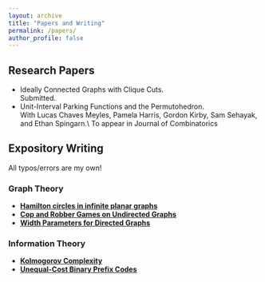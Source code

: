 ```yaml
---
layout: archive
title: "Papers and Writing"
permalink: /papers/
author_profile: false
---
```



## Research Papers
- Ideally Connected Graphs with Clique Cuts.\
Submitted.
- Unit-Interval Parking Functions and the Permutohedron.\
With Lucas Chaves Meyles, Pamela Harris, Gordon Kirby, Sam Sehayak, and Ethan Spingarn.\ 
To appear in Journal of Combinatorics

## Expository Writing
All typos/errors are my own!

### Graph Theory

- [**Hamilton circles in infinite planar graphs**](#)
- [**Cop and Robber Games on Undirected Graphs**](#)
- [**Width Parameters for Directed Graphs**](#)

### Information Theory

- [**Kolmogorov Complexity**](#)
- [**Unequal-Cost Binary Prefix Codes**](#)
